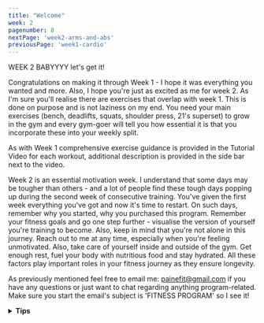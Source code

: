 ```yaml
---
title: "Welcome"
week: 2
pagenumber: 8
nextPage: 'week2-arms-and-abs'
previousPage: 'week1-cardio'
---
```


WEEK 2 BABYYYY let's get it!

Congratulations on making it through Week 1 - I hope it was everything you wanted and more. Also, I hope you're just as excited as me for week 2. As I'm sure you'll realise there are exercises that overlap with week 1. This is done on purpose and is not laziness on my end. You need your main exercises (bench, deadlifts, squats, shoulder press, 21's superset) to grow in the gym and every gym-goer will tell you how essential it is that you incorporate these into your weekly split.

As with Week 1 comprehensive exercise guidance is provided in the Tutorial Video for each workout, additional description is provided in the side bar next to the video.

Week 2 is an essential motivation week. I understand that some days may be tougher than others - and a lot of people find these tough days popping up during the second week of consecutive training. You've given the first week everything you've got and now it's time to restart. On such days, remember why you started, why you purchased this program. Remember your fitness goals and go one step further - visualise the version of yourself you're training to become. Also, keep in mind that you're not alone in this journey. Reach out to me at any time, especially when you're feeling unmotivated. Also, take care of yourself inside and outside of the gym. Get enough rest, fuel your body with nutritious food and stay hydrated. All these factors play important roles in your fitness journey as they ensure longevity.

As previously mentioned feel free to email me: painefit@gmail.com if you have any questions or just want to chat regarding anything program-related. Make sure you start the email's subject is 'FITNESS PROGRAM' so I see it!

<details>
<summary><b>Tips</b></summary 

Arms:

- This week's arm day is similar to last week's with minor modifications. We're still targeting bi's and tri's but this time we're including isolated single arm preacher curls as well as single arm tricep extensions. The preachers are amazing for increasing specifically your bicep height and thus arm size, while the single arm extensions target that outer (and most visible) tricep head. 

- Try increase (even by the smallest amount) the weight you did last week for the core movements. I understand it may be too early but perhaps your form is better this time round and the movements feel more natural. If so, chuck some hype music on and bump that shit up!!!! 

- Chest & Back: This week's chest and back session has more focus on your upper back via doing double rows (one T-bar exercise and one machine exercise). Chest is also burnt out by the amazing flat DB press superset which absolutely annihilates your pecs. Considering we're one week further into our journey I would be expecting either a slight weight increase (if you've mastered the form of each exercise) or if you're staying at the same weight then pushing for +2 reps on all exercises.

Legs: 

- Week 2 leg day - time to throw on some size. Legs are such an important muscle group and have amazing fundamental exercises that do need to be repeated. Remember, if you're following my program exactly then proceed with the lunges and bodyweight squats superset - if you are comfortable squatting with weight then sub out my lunges routine and add in squats instead - this is completely up to you and your ability! 

Shoulders: 

- Compared to Week 1 shoulders we're including a couple of different exercise variations. One of them being seated Smith Machine press - which is one of my long-term favourite shoulder exercises. It's so good to do at the end of your session because of the rigidness of the Smith Machines movement it isolates and really targets your front shoulder head - giving you a fkn massive pump and unreal burn. 

Abs:

- Abs are all about consistency. If you feel like you can go harder on them than you did last week then be my guest! Do more circuits, increase the amount of reps and increase the weight. Annihilate them!

Cardio: 

- My cardio recommendations don't change week to week - you just need to hold yourself accountable and make sure you're completeing SOME form of cardio. I don't mind how you choose to do so, it could be a hike with friends, the stair machine at the gym, laps of a pool or a local sport - it's entirely up to you. 

- Last week we focussed on swimming, this week the main event is a park (or similar environment) HIIT workout. I understand that some of you may have done this workout last week as you opted for it instead of the swim. If so, feel free to switch it up (to one of the listed alternatives below) or to repeat the same workout. There's certainly no harm in doing the same HIIT workout twice - its list of benefits are endless so go for gold!!!

- Unlike last week none of you should have a valid excuse to skip this one ;)

Ok - now the boring stuff's out of the way - let's gym!!






